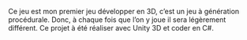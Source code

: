 Ce jeu est mon premier jeu développer en 3D, c’est un jeu à génération procédurale. Donc, à chaque fois que l’on y joue il sera légèrement différent. Ce projet à été réaliser avec Unity 3D et coder en C#.
